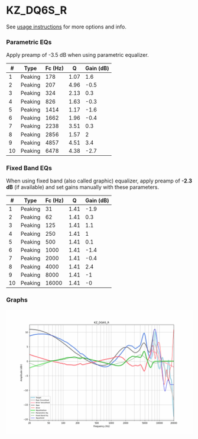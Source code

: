 # KZ_DQ6S_R
See [usage instructions](https://github.com/jaakkopasanen/AutoEq#usage) for more options and info.

### Parametric EQs
Apply preamp of -3.5 dB when using parametric equalizer.

|   # | Type    |   Fc (Hz) |    Q |   Gain (dB) |
|-----|---------|-----------|------|-------------|
|   1 | Peaking |       178 | 1.07 |         1.6 |
|   2 | Peaking |       207 | 4.96 |        -0.5 |
|   3 | Peaking |       324 | 2.13 |         0.3 |
|   4 | Peaking |       826 | 1.63 |        -0.3 |
|   5 | Peaking |      1414 | 1.17 |        -1.6 |
|   6 | Peaking |      1662 | 1.96 |        -0.4 |
|   7 | Peaking |      2238 | 3.51 |         0.3 |
|   8 | Peaking |      2856 | 1.57 |         2   |
|   9 | Peaking |      4857 | 4.51 |         3.4 |
|  10 | Peaking |      6478 | 4.38 |        -2.7 |

### Fixed Band EQs
When using fixed band (also called graphic) equalizer, apply preamp of **-2.3 dB** (if available) and set gains manually with these parameters.

|   # | Type    |   Fc (Hz) |    Q |   Gain (dB) |
|-----|---------|-----------|------|-------------|
|   1 | Peaking |        31 | 1.41 |        -1.9 |
|   2 | Peaking |        62 | 1.41 |         0.3 |
|   3 | Peaking |       125 | 1.41 |         1.1 |
|   4 | Peaking |       250 | 1.41 |         1   |
|   5 | Peaking |       500 | 1.41 |         0.1 |
|   6 | Peaking |      1000 | 1.41 |        -1.4 |
|   7 | Peaking |      2000 | 1.41 |        -0.4 |
|   8 | Peaking |      4000 | 1.41 |         2.4 |
|   9 | Peaking |      8000 | 1.41 |        -1   |
|  10 | Peaking |     16000 | 1.41 |        -0   |

### Graphs
![](./KZ_DQ6S_R.png)

